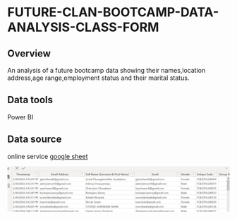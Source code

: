 # FUTURE-CLAN-BOOTCAMP-DATA-ANALYSIS-CLASS-FORM
## Overview

An analysis of a future bootcamp data showing their names,location address,age range,employment status and their marital status.

## Data tools
Power BI

## Data source
online service [google sheet](https://docs.google.com/spreadsheets/d/1slHSvA-UtOkseFsfuJJZiOL222vusWt6xEbFOXYxElQ/edit#gid=1248562073)

![](SCREENSHOT.PNG)
